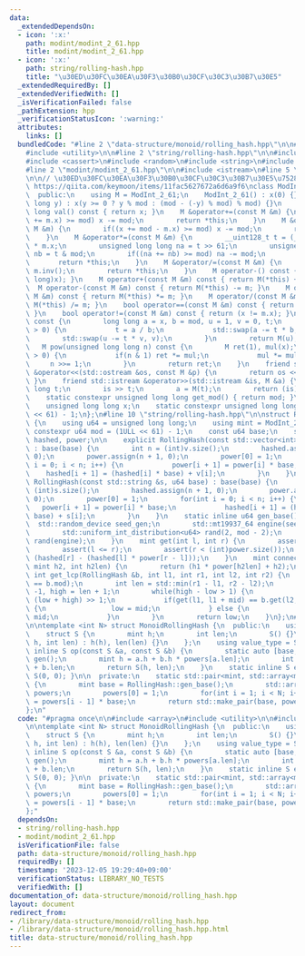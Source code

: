 ```yaml
---
data:
  _extendedDependsOn:
  - icon: ':x:'
    path: modint/modint_2_61.hpp
    title: modint/modint_2_61.hpp
  - icon: ':x:'
    path: string/rolling-hash.hpp
    title: "\u30ED\u30FC\u30EA\u30F3\u30B0\u30CF\u30C3\u30B7\u30E5"
  _extendedRequiredBy: []
  _extendedVerifiedWith: []
  _isVerificationFailed: false
  _pathExtension: hpp
  _verificationStatusIcon: ':warning:'
  attributes:
    links: []
  bundledCode: "#line 2 \"data-structure/monoid/rolling_hash.hpp\"\n\n#include <array>\n\
    #include <utility>\n\n#line 2 \"string/rolling-hash.hpp\"\n\n#include <algorithm>\n\
    #include <cassert>\n#include <random>\n#include <string>\n#include <vector>\n\n\
    #line 2 \"modint/modint_2_61.hpp\"\n\n#include <istream>\n#line 5 \"modint/modint_2_61.hpp\"\
    \n\n// \u30ED\u30FC\u30EA\u30F3\u30B0\u30CF\u30C3\u30B7\u30E5\u7528 modint\n//\
    \ https://qiita.com/keymoon/items/11fac5627672a6d6a9f6\nclass ModInt_2_61 {\n\
    \  public:\n    using M = ModInt_2_61;\n    ModInt_2_61() : x(0) {}\n    ModInt_2_61(long\
    \ long y) : x(y >= 0 ? y % mod : (mod - (-y) % mod) % mod) {}\n    unsigned long\
    \ long val() const { return x; }\n    M &operator+=(const M &m) {\n        if((x\
    \ += m.x) >= mod) x -= mod;\n        return *this;\n    }\n    M &operator-=(const\
    \ M &m) {\n        if((x += mod - m.x) >= mod) x -= mod;\n        return *this;\n\
    \    }\n    M &operator*=(const M &m) {\n        __uint128_t t = (__uint128_t)x\
    \ * m.x;\n        unsigned long long na = t >> 61;\n        unsigned long long\
    \ nb = t & mod;\n        if((na += nb) >= mod) na -= mod;\n        x = na;\n \
    \       return *this;\n    }\n    M &operator/=(const M &m) {\n        *this *=\
    \ m.inv();\n        return *this;\n    }\n    M operator-() const { return M(-(long\
    \ long)x); }\n    M operator+(const M &m) const { return M(*this) += m; }\n  \
    \  M operator-(const M &m) const { return M(*this) -= m; }\n    M operator*(const\
    \ M &m) const { return M(*this) *= m; }\n    M operator/(const M &m) const { return\
    \ M(*this) /= m; }\n    bool operator==(const M &m) const { return (x == m.x);\
    \ }\n    bool operator!=(const M &m) const { return (x != m.x); }\n    M inv()\
    \ const {\n        long long a = x, b = mod, u = 1, v = 0, t;\n        while(b\
    \ > 0) {\n            t = a / b;\n            std::swap(a -= t * b, b);\n    \
    \        std::swap(u -= t * v, v);\n        }\n        return M(u);\n    }\n \
    \   M pow(unsigned long long n) const {\n        M ret(1), mul(x);\n        while(n\
    \ > 0) {\n            if(n & 1) ret *= mul;\n            mul *= mul;\n       \
    \     n >>= 1;\n        }\n        return ret;\n    }\n    friend std::ostream\
    \ &operator<<(std::ostream &os, const M &p) {\n        return os << p.x;\n   \
    \ }\n    friend std::istream &operator>>(std::istream &is, M &a) {\n        long\
    \ long t;\n        is >> t;\n        a = M(t);\n        return (is);\n    }\n\
    \    static constexpr unsigned long long get_mod() { return mod; }\n\n  private:\n\
    \    unsigned long long x;\n    static constexpr unsigned long long mod = (1LL\
    \ << 61) - 1;\n};\n#line 10 \"string/rolling-hash.hpp\"\n\nstruct RollingHash\
    \ {\n    using u64 = unsigned long long;\n    using mint = ModInt_2_61;\n    static\
    \ constexpr u64 mod = (1ULL << 61) - 1;\n    const u64 base;\n    std::vector<mint>\
    \ hashed, power;\n\n    explicit RollingHash(const std::vector<int> &v, u64 base)\
    \ : base(base) {\n        int n = (int)v.size();\n        hashed.assign(n + 1,\
    \ 0);\n        power.assign(n + 1, 0);\n        power[0] = 1;\n        for(int\
    \ i = 0; i < n; i++) {\n            power[i + 1] = power[i] * base;\n        \
    \    hashed[i + 1] = (hashed[i] * base) + v[i];\n        }\n    }\n    explicit\
    \ RollingHash(const std::string &s, u64 base) : base(base) {\n        int n =\
    \ (int)s.size();\n        hashed.assign(n + 1, 0);\n        power.assign(n + 1,\
    \ 0);\n        power[0] = 1;\n        for(int i = 0; i < n; i++) {\n         \
    \   power[i + 1] = power[i] * base;\n            hashed[i + 1] = (hashed[i] *\
    \ base) + s[i];\n        }\n    }\n    static inline u64 gen_base() {\n      \
    \  std::random_device seed_gen;\n        std::mt19937_64 engine(seed_gen());\n\
    \        std::uniform_int_distribution<u64> rand(2, mod - 2);\n        return\
    \ rand(engine);\n    }\n    mint get(int l, int r) {\n        assert(0 <= l);\n\
    \        assert(l <= r);\n        assert(r < (int)power.size());\n        return\
    \ (hashed[r] - (hashed[l] * power[r - l]));\n    }\n    mint connect(mint h1,\
    \ mint h2, int h2len) {\n        return (h1 * power[h2len] + h2);\n    }\n   \
    \ int get_lcp(RollingHash &b, int l1, int r1, int l2, int r2) {\n        assert(mod\
    \ == b.mod);\n        int len = std::min(r1 - l1, r2 - l2);\n        int low =\
    \ -1, high = len + 1;\n        while(high - low > 1) {\n            int mid =\
    \ (low + high) >> 1;\n            if(get(l1, l1 + mid) == b.get(l2, l2 + mid))\
    \ {\n                low = mid;\n            } else {\n                high =\
    \ mid;\n            }\n        }\n        return low;\n    }\n};\n#line 7 \"data-structure/monoid/rolling_hash.hpp\"\
    \n\ntemplate <int N> struct MonoidRollingHash {\n  public:\n    using mint = ModInt_2_61;\n\
    \    struct S {\n        mint h;\n        int len;\n        S() {}\n        S(mint\
    \ h, int len) : h(h), len(len) {}\n    };\n    using value_type = S;\n\n    static\
    \ inline S op(const S &a, const S &b) {\n        static auto [base, powers] =\
    \ gen();\n        mint h = a.h + b.h * powers[a.len];\n        int len = a.len\
    \ + b.len;\n        return S(h, len);\n    }\n    static inline S e() { return\
    \ S(0, 0); }\n\n  private:\n    static std::pair<mint, std::array<mint, N>> gen()\
    \ {\n        mint base = RollingHash::gen_base();\n        std::array<mint, N>\
    \ powers;\n        powers[0] = 1;\n        for(int i = 1; i < N; i++) powers[i]\
    \ = powers[i - 1] * base;\n        return std::make_pair(base, powers);\n    }\n\
    };\n"
  code: "#pragma once\n\n#include <array>\n#include <utility>\n\n#include \"../../string/rolling-hash.hpp\"\
    \n\ntemplate <int N> struct MonoidRollingHash {\n  public:\n    using mint = ModInt_2_61;\n\
    \    struct S {\n        mint h;\n        int len;\n        S() {}\n        S(mint\
    \ h, int len) : h(h), len(len) {}\n    };\n    using value_type = S;\n\n    static\
    \ inline S op(const S &a, const S &b) {\n        static auto [base, powers] =\
    \ gen();\n        mint h = a.h + b.h * powers[a.len];\n        int len = a.len\
    \ + b.len;\n        return S(h, len);\n    }\n    static inline S e() { return\
    \ S(0, 0); }\n\n  private:\n    static std::pair<mint, std::array<mint, N>> gen()\
    \ {\n        mint base = RollingHash::gen_base();\n        std::array<mint, N>\
    \ powers;\n        powers[0] = 1;\n        for(int i = 1; i < N; i++) powers[i]\
    \ = powers[i - 1] * base;\n        return std::make_pair(base, powers);\n    }\n\
    };"
  dependsOn:
  - string/rolling-hash.hpp
  - modint/modint_2_61.hpp
  isVerificationFile: false
  path: data-structure/monoid/rolling_hash.hpp
  requiredBy: []
  timestamp: '2023-12-05 19:29:40+09:00'
  verificationStatus: LIBRARY_NO_TESTS
  verifiedWith: []
documentation_of: data-structure/monoid/rolling_hash.hpp
layout: document
redirect_from:
- /library/data-structure/monoid/rolling_hash.hpp
- /library/data-structure/monoid/rolling_hash.hpp.html
title: data-structure/monoid/rolling_hash.hpp
---
```


